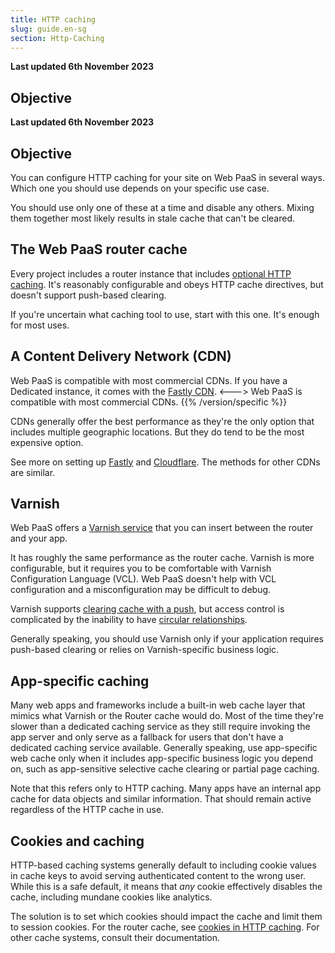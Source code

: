 ```yaml
---
title: HTTP caching
slug: guide.en-sg
section: Http-Caching
---
```


**Last updated 6th November 2023**



## Objective  

**Last updated 6th November 2023**



## Objective  

You can configure HTTP caching for your site on Web PaaS in several ways.
Which one you should use depends on your specific use case.

You should use only one of these at a time and disable any others.
Mixing them together most likely results in stale cache that can't be cleared.

## The Web PaaS router cache

Every project includes a router instance that includes [optional HTTP caching](../../define-routes-cache).
It's reasonably configurable and obeys HTTP cache directives, but doesn't support push-based clearing.

If you're uncertain what caching tool to use, start with this one.
It's enough for most uses.

## A Content Delivery Network (CDN)


Web PaaS is compatible with most commercial CDNs.
If you have a Dedicated instance, it comes with the [Fastly CDN](../../domains-cdn/fastly).
<--->
Web PaaS is compatible with most commercial CDNs.
{{% /version/specific %}}

CDNs generally offer the best performance as they're the only option that includes multiple geographic locations.
But they do tend to be the most expensive option.

See more on setting up [Fastly](../../domains-cdn/fastly) and [Cloudflare](../../domains-cdn/cloudflare).
The methods for other CDNs are similar.

## Varnish

Web PaaS offers a [Varnish service](../../add-services-varnish) that you can insert between the router and your app.

It has roughly the same performance as the router cache.
Varnish is more configurable, but it requires you to be comfortable with Varnish Configuration Language (VCL).
Web PaaS doesn't help with VCL configuration and a misconfiguration may be difficult to debug.

Varnish supports [clearing cache with a push](../../add-services-varnish#clear-cache-with-a-push),
but access control is complicated by the inability to have [circular relationships](../../add-services-varnish#circular-relationships).

Generally speaking, you should use Varnish only if your application requires push-based clearing or relies on Varnish-specific business logic.

## App-specific caching

Many web apps and frameworks include a built-in web cache layer that mimics what Varnish or the Router cache would do.
Most of the time they're slower than a dedicated caching service as they still require invoking the app server
and only serve as a fallback for users that don't have a dedicated caching service available.
Generally speaking, use app-specific web cache only when it includes app-specific business logic you depend on,
such as app-sensitive selective cache clearing or partial page caching.

Note that this refers only to HTTP caching.
Many apps have an internal app cache for data objects and similar information.
That should remain active regardless of the HTTP cache in use.

## Cookies and caching

HTTP-based caching systems generally default to including cookie values in cache keys
to avoid serving authenticated content to the wrong user.
While this is a safe default, it means that *any* cookie effectively disables the cache,
including mundane cookies like analytics.


The solution is to set which cookies should impact the cache and limit them to session cookies.
For the router cache, see [cookies in HTTP caching](../../define-routes-cache#cookies).
For other cache systems, consult their documentation.
